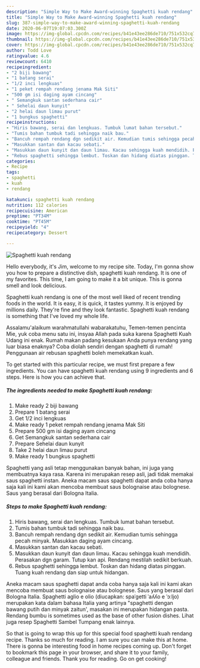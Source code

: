 ```yaml
---
description: "Simple Way to Make Award-winning Spaghetti kuah rendang"
title: "Simple Way to Make Award-winning Spaghetti kuah rendang"
slug: 387-simple-way-to-make-award-winning-spaghetti-kuah-rendang
date: 2020-06-07T19:07:03.300Z
image: https://img-global.cpcdn.com/recipes/b41e43ee286de710/751x532cq70/spaghetti-kuah-rendang-resipi-foto-utama.jpg
thumbnail: https://img-global.cpcdn.com/recipes/b41e43ee286de710/751x532cq70/spaghetti-kuah-rendang-resipi-foto-utama.jpg
cover: https://img-global.cpcdn.com/recipes/b41e43ee286de710/751x532cq70/spaghetti-kuah-rendang-resipi-foto-utama.jpg
author: Todd Love
ratingvalue: 4.6
reviewcount: 6410
recipeingredient:
- "2 biji bawang"
- "1 batang serai"
- "1/2 inci lengkuas"
- "1 peket rempah rendang jenama Mak Siti"
- "500 gm isi daging ayam cincang"
- " Semangkuk santan sederhana cair"
- " Sehelai daun kunyit"
- "2 helai daun limau purut"
- "1 bungkus spaghetti"
recipeinstructions:
- "Hiris bawang, serai dan lengkuas. Tumbuk lumat bahan tersebut."
- "Tumis bahan tumbuk tadi sehingga naik bau."
- "Bancuh rempah rendang dgn sedikit air. Kemudian tumis sehingga pecah minyak. Masukkan daging ayam cincang."
- "Masukkan santan dan kacau sebati."
- "Masukkan daun kunyit dan daun limau. Kacau sehingga kuah mendidih. Perasakan dgn garam. Tutup kan api. Rendang mestilah sedikit berkuah."
- "Rebus spaghetti sehingga lembut. Toskan dan hidang diatas pinggan. Tuang kuah rendang dan siap untuk hidangan."
categories:
- Recipe
tags:
- spaghetti
- kuah
- rendang

katakunci: spaghetti kuah rendang 
nutrition: 112 calories
recipecuisine: American
preptime: "PT34M"
cooktime: "PT45M"
recipeyield: "4"
recipecategory: Dessert

---
```



![Spaghetti kuah rendang](https://img-global.cpcdn.com/recipes/b41e43ee286de710/751x532cq70/spaghetti-kuah-rendang-resipi-foto-utama.jpg)

Hello everybody, it's Jim, welcome to my recipe site. Today, I'm gonna show you how to prepare a distinctive dish, spaghetti kuah rendang. It is one of my favorites. This time, I am going to make it a bit unique. This is gonna smell and look delicious.

Spaghetti kuah rendang is one of the most well liked of recent trending foods in the world. It is easy, it is quick, it tastes yummy. It is enjoyed by millions daily. They're fine and they look fantastic. Spaghetti kuah rendang is something that I've loved my whole life.

Assalamu&#39;alaikum warahmatullahi wabarakatuhu, Temen-temen pencinta Mie, yuk coba menu satu ini, insyaa Allah pada suka karena Spaghetti Kuah Udang ini enak. Rumah makan padang kesukaan Anda punya rendang yang luar biasa enaknya? Coba diolah sendiri dengan spaghetti di rumah! Penggunaan air rebusan spaghetti boleh memekatkan kuah.


To get started with this particular recipe, we must first prepare a few ingredients. You can have spaghetti kuah rendang using 9 ingredients and 6 steps. Here is how you can achieve that.

<!--inarticleads1-->

##### The ingredients needed to make Spaghetti kuah rendang:

1. Make ready 2 biji bawang
1. Prepare 1 batang serai
1. Get 1/2 inci lengkuas
1. Make ready 1 peket rempah rendang jenama Mak Siti
1. Prepare 500 gm isi daging ayam cincang
1. Get  Semangkuk santan sederhana cair
1. Prepare  Sehelai daun kunyit
1. Take 2 helai daun limau purut
1. Make ready 1 bungkus spaghetti


Spaghetti yang asli tetap menggunakan banyak bahan, ini juga yang membuatnya kaya rasa. Karena ini merupakan resep asli, jadi tidak memakai saus spaghetti instan. Aneka macam saus spaghetti dapat anda coba hanya saja kali ini kami akan mencoba membuat saus bolognaise atau bolognese. Saus yang berasal dari Bologna Italia. 

<!--inarticleads2-->

##### Steps to make Spaghetti kuah rendang:

1. Hiris bawang, serai dan lengkuas. Tumbuk lumat bahan tersebut.
1. Tumis bahan tumbuk tadi sehingga naik bau.
1. Bancuh rempah rendang dgn sedikit air. Kemudian tumis sehingga pecah minyak. Masukkan daging ayam cincang.
1. Masukkan santan dan kacau sebati.
1. Masukkan daun kunyit dan daun limau. Kacau sehingga kuah mendidih. Perasakan dgn garam. Tutup kan api. Rendang mestilah sedikit berkuah.
1. Rebus spaghetti sehingga lembut. Toskan dan hidang diatas pinggan. Tuang kuah rendang dan siap untuk hidangan.


Aneka macam saus spaghetti dapat anda coba hanya saja kali ini kami akan mencoba membuat saus bolognaise atau bolognese. Saus yang berasal dari Bologna Italia. Spaghetti aglio e olio (diucapkan: spaˈɡetti ˈaʎʎo e ˈɔːljo) merupakan kata dalam bahasa Italia yang artinya &#34;spaghetti dengan bawang putih dan minyak zaitun&#39;, masakan ini merupakan hidangan pasta. Rendang bumbu is sometimes used as the base of other fusion dishes. Lihat juga resep Spaghetti Sambel Tumpang enak lainnya. 

So that is going to wrap this up for this special food spaghetti kuah rendang recipe. Thanks so much for reading. I am sure you can make this at home. There is gonna be interesting food in home recipes coming up. Don't forget to bookmark this page in your browser, and share it to your family, colleague and friends. Thank you for reading. Go on get cooking!
